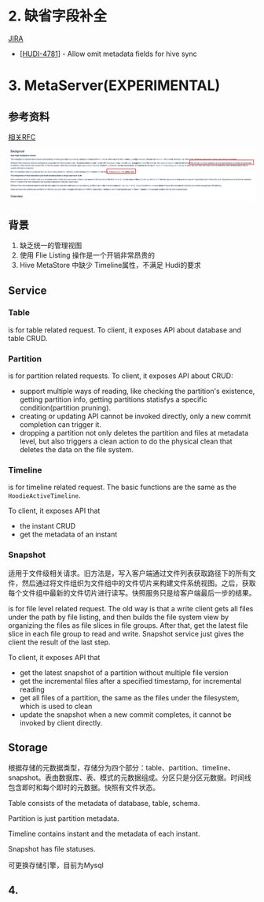 # 2. 缺省字段补全

[JIRA](https://issues.apache.org/jira/browse/HUDI-4781)

- [[HUDI-4781](https://issues.apache.org/jira/browse/HUDI-4781)] - Allow omit metadata fields for hive sync





# 3. MetaServer(EXPERIMENTAL)

## 参考资料

[相关RFC](https://cwiki.apache.org/confluence/display/HUDI/RFC-36%3A+HUDI+Metastore+Server)



![image-20230413093506658](动态桶索引/img/image-20230413093506658.png)

## 背景

1. 缺乏统一的管理视图
2. 使用 Flie Listing 操作是一个开销非常昂贵的
3. Hive MetaStore 中缺少 Timeline属性，不满足 Hudi的要求



## Service

### Table

is for table related request. To client, it exposes API about database and table CRUD.

### Partition

is for partition related requests. To client, it exposes API about CRUD:

- support multiple ways of reading, like checking the partition's existence, getting partition info, getting partitions statisfys a specific condition(partition pruning).
- creating or updating API cannot be invoked directly, only a new commit completion can trigger it.
- dropping a partition not only deletes the partition and files at metadata level, but also triggers a clean action to do the physical clean that deletes the data on the file system.

### Timeline

is for timeline related request. The basic functions are the same as the `HoodieActiveTimeline`.

To client, it exposes API that

- the instant CRUD
- get the metadata of an instant

### Snapshot

适用于文件级相关请求。旧方法是，写入客户端通过文件列表获取路径下的所有文件，然后通过将文件组织为文件组中的文件切片来构建文件系统视图。之后，获取每个文件组中最新的文件切片进行读写。快照服务只是给客户端最后一步的结果。

is for file level related request. The old way is that a write client gets all files under the path by file listing, and then builds the file system view by organizing the files as file slices in file groups. After that, get the latest file slice in each file group to read and write. Snapshot service just gives the client the result of the last step.

To client, it exposes API that

- get the latest snapshot of a partition without multiple file version
- get the incremental files after a specified timestamp, for incremental reading
- get all files of a partition, the same as the files under the filesystem, which is used to clean
- update the snapshot when a new commit completes, it cannot be invoked by client directly.



## Storage

根据存储的元数据类型，存储分为四个部分：table、partition、timeline、snapshot。表由数据库、表、模式的元数据组成。分区只是分区元数据。时间线包含即时和每个即时的元数据。快照有文件状态。

Table consists of the metadata of database, table, schema.

Partition is just partition metadata.

Timeline contains instant and the metadata of each instant.

Snapshot has file statuses.



可更换存储引擎，目前为Mysql



## 4. 
